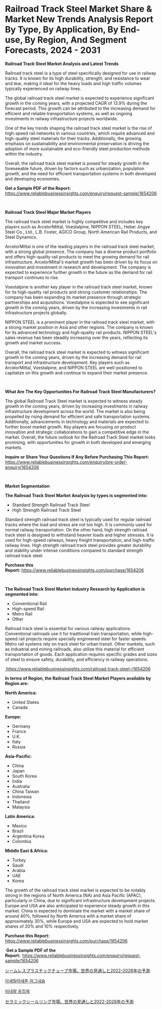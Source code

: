 <p><h1>Railroad Track Steel Market Share & Market New Trends Analysis Report By Type, By Application, By End-use, By Region, And Segment Forecasts, 2024 - 2031</h1></p><p><strong>Railroad Track Steel Market Analysis and Latest Trends</strong></p>
<p><p>Railroad track steel is a type of steel specifically designed for use in railway tracks. It is known for its high durability, strength, and resistance to wear and tear, making it ideal for the heavy loads and high traffic volumes typically experienced on railway lines.</p><p>The global railroad track steel market is expected to experience significant growth in the coming years, with a projected CAGR of 13.9% during the forecast period. This growth can be attributed to the increasing demand for efficient and reliable transportation systems, as well as ongoing investments in railway infrastructure projects worldwide.</p><p>One of the key trends shaping the railroad track steel market is the rise of high-speed rail networks in various countries, which require advanced and high-quality steel materials for their tracks. Additionally, the growing emphasis on sustainability and environmental preservation is driving the adoption of more sustainable and eco-friendly steel production methods within the industry.</p><p>Overall, the railroad track steel market is poised for steady growth in the foreseeable future, driven by factors such as urbanization, population growth, and the need for efficient transportation systems in both developed and developing economies.</p></p>
<p><strong>Get a Sample PDF of the Report:&nbsp;</strong> <a href="https://www.reliablebusinessinsights.com/enquiry/request-sample/1654206">https://www.reliablebusinessinsights.com/enquiry/request-sample/1654206</a></p>
<p>&nbsp;</p>
<p><strong>Railroad Track Steel Major Market Players</strong></p>
<p><p>The railroad track steel market is highly competitive and includes key players such as ArcelorMittal, Voestalpine, NIPPON STEEL, Hebei Jingye Steel Co., Ltd., L.B. Foster, AGICO Group, North American Rail Products, and Steel Dynamics. </p><p>ArcelorMittal is one of the leading players in the railroad track steel market, with a strong global presence. The company has a diverse product portfolio and offers high-quality rail products to meet the growing demand for rail infrastructure. ArcelorMittal's market growth has been driven by its focus on innovation and investment in research and development. The company is expected to experience further growth in the future as the demand for rail transport continues to rise.</p><p>Voestalpine is another key player in the railroad track steel market, known for its high-quality rail products and strong customer relationships. The company has been expanding its market presence through strategic partnerships and acquisitions. Voestalpine is expected to see significant growth in the coming years, driven by the increasing investments in rail infrastructure projects globally.</p><p>NIPPON STEEL is a prominent player in the railroad track steel market, with a strong market position in Asia and other regions. The company is known for its advanced technology and high-quality rail products. NIPPON STEEL's sales revenue has been steadily increasing over the years, reflecting its growth and market success.</p><p>Overall, the railroad track steel market is expected to witness significant growth in the coming years, driven by the increasing demand for rail transport and infrastructure development. Key players such as ArcelorMittal, Voestalpine, and NIPPON STEEL are well-positioned to capitalize on this growth and continue to expand their market presence.</p></p>
<p>&nbsp;</p>
<p><strong>What Are The Key Opportunities For Railroad Track Steel Manufacturers?</strong></p>
<p><p>The global Railroad Track Steel market is expected to witness steady growth in the coming years, driven by increasing investments in railway infrastructure development across the world. The market is also being propelled by rising demand for efficient and safe transportation systems. Additionally, advancements in technology and materials are expected to further boost market growth. Key players are focusing on product innovation and strategic collaborations to gain a competitive edge in the market. Overall, the future outlook for the Railroad Track Steel market looks promising, with opportunities for growth in both developed and emerging markets.</p></p>
<p><strong>Inquire or Share Your Questions If Any Before Purchasing This Report:</strong> <a href="https://www.reliablebusinessinsights.com/enquiry/pre-order-enquiry/1654206">https://www.reliablebusinessinsights.com/enquiry/pre-order-enquiry/1654206</a></p>
<p>&nbsp;</p>
<p><strong>Market Segmentation</strong></p>
<p><strong>The Railroad Track Steel Market Analysis by types is segmented into:</strong></p>
<p><ul><li>Standard Strength Railroad Track Steel</li><li>High Strength Railroad Track Steel</li></ul></p>
<p><p>Standard strength railroad track steel is typically used for regular railroad tracks where the load and stress are not too high. It is commonly used for normal railway transportation. On the other hand, high strength railroad track steel is designed to withstand heavier loads and higher stresses. It is used for high-speed railways, heavy freight transportation, and high-traffic railway lines. High strength railroad track steel provides greater durability and stability under intense conditions compared to standard strength railroad track steel.</p></p>
<p><strong>Purchase this Report:&nbsp;</strong><a href="https://www.reliablebusinessinsights.com/purchase/1654206">https://www.reliablebusinessinsights.com/purchase/1654206</a></p>
<p>&nbsp;</p>
<p><strong>The Railroad Track Steel Market Industry Research by Application is segmented into:</strong></p>
<p><ul><li>Conventional Rail</li><li>High-speed Rail</li><li>Metro Rail</li><li>Other</li></ul></p>
<p><p>Railroad track steel is essential for various railway applications. Conventional railroads use it for traditional train transportation, while high-speed rail projects require specially engineered steel for faster speeds. Metro rail systems rely on track steel for urban transit. Other markets, such as industrial and mining railroads, also utilize this material for efficient transportation of goods. Each application requires specific grades and sizes of steel to ensure safety, durability, and efficiency in railway operations.</p></p>
<p><a href="https://www.reliablebusinessinsights.com/railroad-track-steel-r1654206">&nbsp;https://www.reliablebusinessinsights.com/railroad-track-steel-r1654206</a></p>
<p><strong>In terms of Region, the Railroad Track Steel Market Players available by Region are:</strong></p>
<p>
    <p> <strong> North America: </strong>
        <ul>
            <li>United States</li>
            <li>Canada</li>
        </ul>
        </p> 
    <p> <strong> Europe: </strong>
        <ul>
            <li>Germany</li>
            <li>France</li>
            <li>U.K.</li>
            <li>Italy</li>
            <li>Russia</li>
        </ul>
        </p> 
    <p> <strong> Asia-Pacific: </strong>
        <ul>
            <li>China</li>
            <li>Japan</li>
            <li>South Korea</li>
            <li>India</li>
            <li>Australia</li>
            <li>China Taiwan</li>
            <li>Indonesia</li>
            <li>Thailand</li>
            <li>Malaysia</li>
        </ul>
        </p> 
    <p> <strong> Latin America: </strong>
        <ul>
            <li>Mexico</li>
            <li>Brazil</li>
            <li>Argentina Korea</li>
            <li>Colombia</li>
        </ul>
        </p> 
    <p> <strong> Middle East & Africa: </strong>
        <ul>
            <li>Turkey</li>
            <li>Saudi</li>
            <li>Arabia</li>
            <li>UAE</li>
            <li>Korea</li>
        </ul>
    </p>
    </p>
<p><p>The growth of the railroad track steel market is expected to be notably strong in the regions of North America (NA) and Asia Pacific (APAC), particularly in China, due to significant infrastructure development projects. Europe and USA are also anticipated to experience steady growth in this market. China is expected to dominate the market with a market share of around 40%, followed by North America with a market share of approximately 30%, while Europe and USA are expected to hold market shares of 20% and 10% respectively.</p></p>
<p><strong>Purchase this Report: </strong><a href="https://www.reliablebusinessinsights.com/purchase/1654206">https://www.reliablebusinessinsights.com/purchase/1654206</a></p>
<p>&nbsp;<strong>Get a Sample PDF of the Report:&nbsp;&nbsp;</strong><a href="https://www.reliablebusinessinsights.com/enquiry/request-sample/1654206">https://www.reliablebusinessinsights.com/enquiry/request-sample/1654206</a></p>
<p><strong></strong></p>
<p><p><a href="https://medium.com/@tigerprawn1996/%E3%83%97%E3%83%A9%E3%82%B9%E3%83%81%E3%83%83%E3%82%AF%E3%83%81%E3%83%A5%E3%83%BC%E3%83%96%E5%B8%82%E5%A0%B4%E3%81%AE%E5%88%86%E6%9E%90-%E3%82%B0%E3%83%AD%E3%83%BC%E3%83%90%E3%83%AB%E5%B1%95%E6%9C%9B%E3%81%A82022%E5%B9%B4%E3%81%8B%E3%82%892028%E5%B9%B4%E3%81%BE%E3%81%A7%E3%81%AE%E4%BA%88%E6%B8%AC-%E5%B8%82%E5%A0%B4%E3%81%AE%E5%8B%95%E5%90%91%E3%81%A8%E6%88%90%E9%95%B7%E8%A6%81%E5%9B%A0-2024%E5%B9%B4%E3%81%8B%E3%82%892031%E5%B9%B4%E3%81%BE%E3%81%A7%E3%81%AE%E4%BA%88%E6%B8%AC-072a9dc8ad67">シームレスプラスチックチューブ市場、世界の見通しと2022-2028年の予測</a></p><p><a href="https://medium.com/@abelusikowski95672023/%EC%95%84%EC%84%B8%ED%8B%B8%EC%95%84%EC%84%B8%ED%86%A4-%EB%A7%88%EA%B7%B8%EB%84%A4%EC%8A%98-%EC%82%B0%EC%97%85%EC%97%90-%EB%8C%80%ED%95%9C-%ED%86%B5%EC%B0%B0-2031%EB%85%84%EA%B9%8C%EC%A7%80%EC%9D%98-%EC%8B%9C%EC%9E%A5-%EC%9E%AC%EC%A0%95-%EC%83%81%ED%83%9C-%EC%8B%9C%EC%9E%A5-%EA%B7%9C%EB%AA%A8-%EB%B0%8F-%EC%88%98%EC%9D%B5-%EB%B6%84%EC%84%9D-70609d5d87d8">아세틸아세톤 마그네슘</a></p><p><a href="https://medium.com/@twix678568/%EC%84%B8%EA%B3%84-%EA%B4%91%EB%AC%BC-%ED%94%8C%EB%A1%9C%ED%81%98%EB%9E%80%ED%8A%B8-%EC%8B%9C%EC%9E%A5%EC%9D%98-%EC%A2%85%ED%95%A9-%EB%B6%84%EC%84%9D-%EC%84%B1%EC%9E%A5-%EA%B2%BD%ED%96%A5-%EB%B0%8F-%EC%8B%9C%EC%9E%A5-%EC%98%88%EC%B8%A1-2024%EB%85%84-2031%EB%85%84-6e50e6288c3b">미네랄 응집제</a></p><p><a href="https://medium.com/@tigerprawn1996/%E3%82%BB%E3%83%A9%E3%83%9F%E3%83%83%E3%82%AF%E3%82%B7%E3%83%BC%E3%83%AB%E3%83%AA%E3%83%B3%E3%82%B0%E5%B8%82%E5%A0%B4-%E3%82%B0%E3%83%AD%E3%83%BC%E3%83%90%E3%83%AB%E3%81%AA%E5%B1%95%E6%9C%9B%E3%81%A82022%E5%B9%B4%E3%81%8B%E3%82%892028%E5%B9%B4%E3%81%BE%E3%81%A7%E3%81%AE%E4%BA%88%E6%B8%AC%E3%81%AB%E3%81%A4%E3%81%84%E3%81%A6%E3%81%AE%E6%B4%9E%E5%AF%9F-2024%E5%B9%B4%E3%81%8B%E3%82%892031%E5%B9%B4%E3%81%BE%E3%81%A7%E3%81%AEcagr%E3%81%8C-%E5%A2%97%E5%8A%A0%E3%81%97%E3%81%A6%E3%81%84%E3%82%8B%E5%B8%82%E5%A0%B4%E8%A6%8F%E6%A8%A1-82399a7d12d1">セラミックシールリング市場、世界の見通しと2022-2028年の予測</a></p></p>